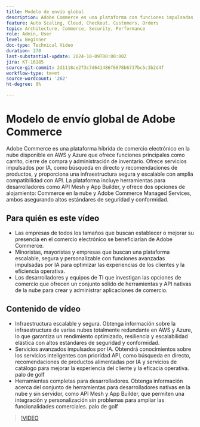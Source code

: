 ```yaml
---
title: Modelo de envío global
description: Adobe Commerce es una plataforma con funciones impulsadas por IA, API sólidas y seguridad superior, y está disponible en AWS y Azure con opciones de soporte flexibles.
feature: Auto Scaling, Cloud, Checkout, Customers, Orders
topic: Architecture, Commerce, Security, Performance
role: Admin, User
level: Beginner
doc-type: Technical Video
duration: 278
last-substantial-update: 2024-10-09T00:00:00Z
jira: KT-16185
source-git-commit: 2d1118ce273c7d641486f6878b6737bc5c3b2d4f
workflow-type: tm+mt
source-wordcount: '262'
ht-degree: 0%

---
```



# Modelo de envío global de Adobe Commerce

Adobe Commerce es una plataforma híbrida de comercio electrónico en la nube disponible en AWS y Azure que ofrece funciones principales como carrito, cierre de compra y administración de inventario. Ofrece servicios impulsados por IA, como búsqueda en directo y recomendaciones de productos, y proporciona una infraestructura segura y escalable con amplia compatibilidad con API. La plataforma incluye herramientas para desarrolladores como API Mesh y App Builder, y ofrece dos opciones de alojamiento: Commerce en la nube y Adobe Commerce Managed Services, ambos asegurando altos estándares de seguridad y conformidad.

## Para quién es este vídeo

- Las empresas de todos los tamaños que buscan establecer o mejorar su presencia en el comercio electrónico se beneficiarían de Adobe Commerce.
- Minoristas, mayoristas y empresas que buscan una plataforma escalable, segura y personalizable con funciones avanzadas impulsadas por IA para optimizar las experiencias de los clientes y la eficiencia operativa.
- Los desarrolladores y equipos de TI que investigan las opciones de comercio que ofrecen un conjunto sólido de herramientas y API nativas de la nube para crear y administrar aplicaciones de comercio.

## Contenido de vídeo

- Infraestructura escalable y segura.  Obtenga información sobre la infraestructura de varias nubes totalmente redundante en AWS y Azure, lo que garantiza un rendimiento optimizado, resiliencia y escalabilidad elástica con altos estándares de seguridad y conformidad.
- Servicios avanzados impulsados por IA. Obtendrá conocimientos sobre los servicios inteligentes con prioridad API, como búsqueda en directo, recomendaciones de productos alimentadas por IA y servicios de catálogo para mejorar la experiencia del cliente y la eficacia operativa. palo de golf
- Herramientas completas para desarrolladores. Obtenga información acerca del conjunto de herramientas para desarrolladores nativas en la nube y sin servidor, como API Mesh y App Builder, que permiten una integración y personalización sin problemas para ampliar las funcionalidades comerciales. palo de golf

>[!VIDEO](https://video.tv.adobe.com/v/3433500?learn=on)
